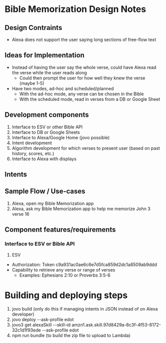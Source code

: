 # Bible Memorization Design Notes

## Design Contraints
- Alexa does not support the user saying long sections of free-flow text

## Ideas for Implementation
- Instead of having the user say the whole verse, could have Alexa read the verse while the user reads along
  - Could then prompt the user for how well they knew the verse (maybe 1-5)
- Have two modes, ad-hoc and scheduled/planned
  - With the ad-hoc mode, any verse can be chosen in the Bible
  - With the scheduled mode, read in verses from a DB or Google Sheet

## Development components
1. Interface to ESV or other Bible API
2. Interface to DB or Google Sheets
3. Interface to Alexa/Google Home (jovo possible)
4. Intent development
5. Algorithm development for which verses to present user (based on past history, scores, etc.)
6. Interface to Alexa with displays

## Intents

## Sample Flow / Use-cases
1. Alexa, open my Bible Memorization app 
2. Alexa, ask my Bible Memorization app to help me memorize John 3 verse 16

## Component features/requirements

### Interface to ESV or Bible API
1. ESV
  - Authorization: Token c9a931ac0ae6c6e7d5fca859d2dc1a8509ab9ddd
  - Capability to retrieve any verse or range of verses
    - Examples:  Ephesians 2:10 or Proverbs 3:5-6


# Building and deploying steps
1.  jovo build  (only do this if managing intents in JSON instead of on Alexa developer)
2.  jovo deploy --ask-profile edot
3.  jovo3 get alexaSkill --skill-id amzn1.ask.skill.97d8429a-8c3f-4f53-8172-32c1d1f93ede --ask-profile edot
4.  npm run bundle (to build the zip file to upload to Lambda)

